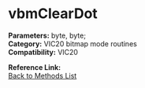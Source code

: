 # vbmClearDot

**Parameters:** byte, byte;  
**Category:** VIC20 bitmap mode routines  
**Compatibility:** VIC20  

**Reference Link:**  
[Back to Methods List](../../SUMMARY.md)
